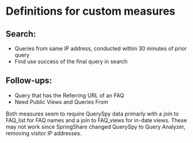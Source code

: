 # Definitions for custom measures

## Search:
- Queries from same IP address, conducted within 30 minutes of prior query
- Find use success of the final query in search

## Follow-ups:
- Query that has the Referring URL of an FAQ
- Need Public Views and Queries From

Both measures seem to require QuerySpy data primarly with a join to FAQ_list for FAQ names and a join to FAQ_views for in-date views. These may not work since SpringShare changed QuerySpy to Query Analyzer, removing visitor IP addresses.